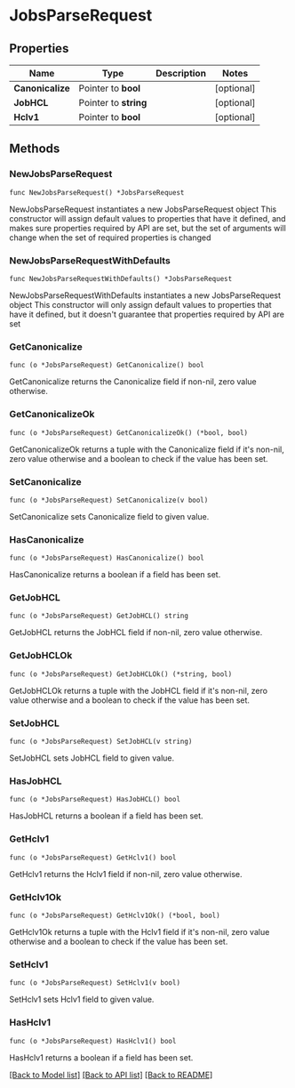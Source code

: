 # JobsParseRequest

## Properties

Name | Type | Description | Notes
------------ | ------------- | ------------- | -------------
**Canonicalize** | Pointer to **bool** |  | [optional] 
**JobHCL** | Pointer to **string** |  | [optional] 
**Hclv1** | Pointer to **bool** |  | [optional] 

## Methods

### NewJobsParseRequest

`func NewJobsParseRequest() *JobsParseRequest`

NewJobsParseRequest instantiates a new JobsParseRequest object
This constructor will assign default values to properties that have it defined,
and makes sure properties required by API are set, but the set of arguments
will change when the set of required properties is changed

### NewJobsParseRequestWithDefaults

`func NewJobsParseRequestWithDefaults() *JobsParseRequest`

NewJobsParseRequestWithDefaults instantiates a new JobsParseRequest object
This constructor will only assign default values to properties that have it defined,
but it doesn't guarantee that properties required by API are set

### GetCanonicalize

`func (o *JobsParseRequest) GetCanonicalize() bool`

GetCanonicalize returns the Canonicalize field if non-nil, zero value otherwise.

### GetCanonicalizeOk

`func (o *JobsParseRequest) GetCanonicalizeOk() (*bool, bool)`

GetCanonicalizeOk returns a tuple with the Canonicalize field if it's non-nil, zero value otherwise
and a boolean to check if the value has been set.

### SetCanonicalize

`func (o *JobsParseRequest) SetCanonicalize(v bool)`

SetCanonicalize sets Canonicalize field to given value.

### HasCanonicalize

`func (o *JobsParseRequest) HasCanonicalize() bool`

HasCanonicalize returns a boolean if a field has been set.

### GetJobHCL

`func (o *JobsParseRequest) GetJobHCL() string`

GetJobHCL returns the JobHCL field if non-nil, zero value otherwise.

### GetJobHCLOk

`func (o *JobsParseRequest) GetJobHCLOk() (*string, bool)`

GetJobHCLOk returns a tuple with the JobHCL field if it's non-nil, zero value otherwise
and a boolean to check if the value has been set.

### SetJobHCL

`func (o *JobsParseRequest) SetJobHCL(v string)`

SetJobHCL sets JobHCL field to given value.

### HasJobHCL

`func (o *JobsParseRequest) HasJobHCL() bool`

HasJobHCL returns a boolean if a field has been set.

### GetHclv1

`func (o *JobsParseRequest) GetHclv1() bool`

GetHclv1 returns the Hclv1 field if non-nil, zero value otherwise.

### GetHclv1Ok

`func (o *JobsParseRequest) GetHclv1Ok() (*bool, bool)`

GetHclv1Ok returns a tuple with the Hclv1 field if it's non-nil, zero value otherwise
and a boolean to check if the value has been set.

### SetHclv1

`func (o *JobsParseRequest) SetHclv1(v bool)`

SetHclv1 sets Hclv1 field to given value.

### HasHclv1

`func (o *JobsParseRequest) HasHclv1() bool`

HasHclv1 returns a boolean if a field has been set.


[[Back to Model list]](../README.md#documentation-for-models) [[Back to API list]](../README.md#documentation-for-api-endpoints) [[Back to README]](../README.md)


